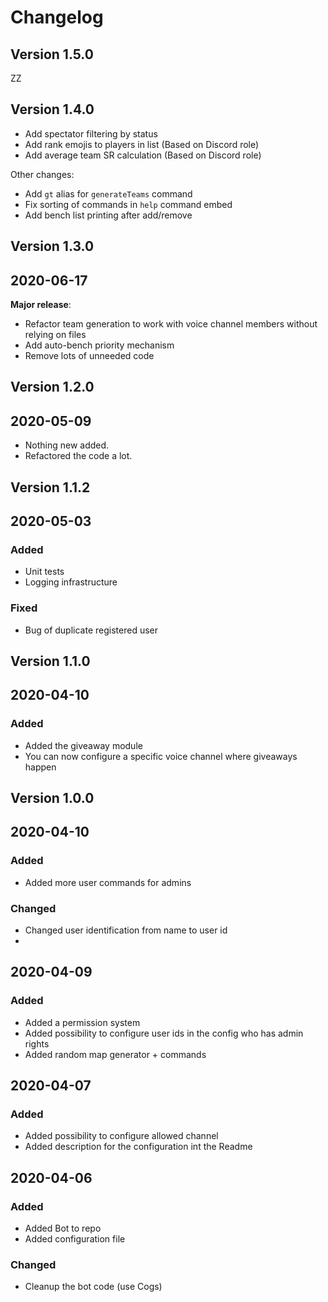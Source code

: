 # Changelog
## Version 1.5.0
ZZ

## Version 1.4.0
* Add spectator filtering by status
* Add rank emojis to players in list (Based on Discord role)
* Add average team SR calculation (Based on Discord role)

Other changes:
* Add `gt` alias for `generateTeams` command
* Fix sorting of commands in `help` command embed
* Add bench list printing after add/remove


## Version 1.3.0
## 2020-06-17
**Major release**:
* Refactor team generation to work with voice channel members without relying on files
* Add auto-bench priority mechanism
* Remove lots of unneeded code

## Version 1.2.0
## 2020-05-09
- Nothing new added.
- Refactored the code a lot.

## Version 1.1.2
## 2020-05-03
### Added
* Unit tests
* Logging infrastructure
### Fixed
- Bug of duplicate registered user

## Version 1.1.0
## 2020-04-10
### Added
- Added the giveaway module 
- You can now configure a specific voice channel where giveaways happen

## Version 1.0.0
## 2020-04-10
### Added
- Added more user commands for admins

### Changed
- Changed user identification from name to user id
- 

## 2020-04-09
### Added
- Added a permission system
- Added possibility to configure user ids in the config who has admin rights
- Added random map generator + commands

## 2020-04-07
### Added
- Added possibility to configure allowed channel
- Added description for the configuration int the Readme

## 2020-04-06
### Added
- Added Bot to repo
- Added configuration file

### Changed
- Cleanup the bot code (use Cogs)